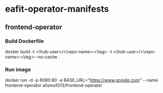 # eafit-operator-manifests

## frontend-operator

### Build Dockerfile
docker build -t <\hub-user>/<\repo-name>:<\tag> -t <\hub-user>/<\repo-name>:<\tag>--no-cache .

### Run image
 
docker run -d -p 8080:80 -e BASE_URL="https://www.google.com" --name frontend-operator alismo1013/frontend-operator

